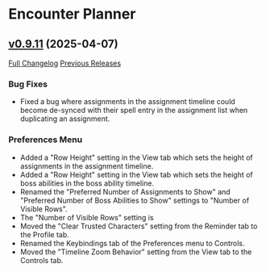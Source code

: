 # Encounter Planner

## [v0.9.11](https://github.com/markoleptic/EncounterPlanner/tree/v0.9.11) (2025-04-07)

[Full Changelog](https://github.com/markoleptic/EncounterPlanner/compare/v0.9.10...v0.9.11)
[Previous Releases](https://github.com/markoleptic/EncounterPlanner/releases)

### Bug Fixes

-   Fixed a bug where assignments in the assignment timeline could become de-synced with their spell entry in the assignment list when duplicating an assignment.

### Preferences Menu

-   Added a "Row Height" setting in the View tab which sets the height of assignments in the assignment timeline.
-   Added a "Row Height" setting in the View tab which sets the height of boss abilities in the boss ability timeline.
-   Renamed the "Preferred Number of Assignments to Show" and "Preferred Number of Boss Abilities to Show" settings to "Number of Visible Rows".
-   The "Number of Visible Rows" setting is
-   Moved the "Clear Trusted Characters" setting from the Reminder tab to the Profile tab.
-   Renamed the Keybindings tab of the Preferences menu to Controls.
-   Moved the "Timeline Zoom Behavior" setting from the View tab to the Controls tab.
